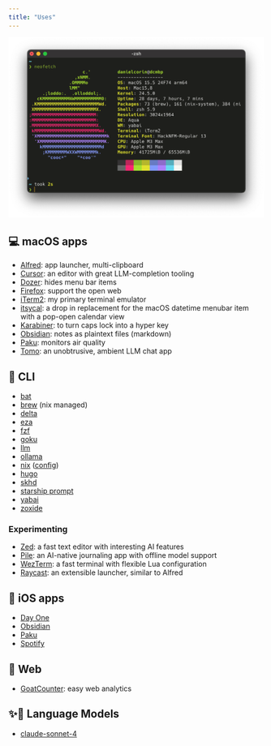 ```yaml
---
title: "Uses"
---
```


![neofetch output for my system](images/2025-06-18.png)


## 💻 macOS apps

- [Alfred](https://www.alfredapp.com/): app launcher, multi-clipboard
- [Cursor](https://cursor.sh/): an editor with great LLM-completion tooling
- [Dozer](https://github.com/Mortennn/Dozer): hides menu bar items
- [Firefox](https://www.mozilla.org/en-US/firefox/new/): support the open web
- [iTerm2](https://iterm2.com/): my primary terminal emulator
- [itsycal](https://www.mowglii.com/itsycal/): a drop in replacement for the macOS datetime menubar item with a pop-open calendar view
- [Karabiner](https://karabiner-elements.pqrs.org/): to turn caps lock into a hyper key
- [Obsidian](https://obsidian.md/): notes as plaintext files (markdown)
- [Paku](https://paku.app/): monitors air quality
- [Tomo](https://www.wvlen.llc/apps/tomo): an unobtrusive, ambient LLM chat app

## 🧰 CLI

- [bat](https://github.com/sharkdp/bat)
- [brew](https://brew.sh/) (nix managed)
- [delta](https://github.com/dandavison/delta)
- [eza](https://github.com/eza-community/eza)
- [fzf](https://github.com/junegunn/fzf)
- [goku](https://github.com/yqrashawn/GokuRakuJoudo)
- [llm](https://github.com/simonw/llm)
- [ollama](https://github.com/ollama/ollama)
- [nix](https://nixos.org/) ([config](https://github.com/danielcorin/nix-config/))
- [hugo](https://gohugo.io/)
- [skhd](https://github.com/koekeishiya/skhd)
- [starship prompt](https://starship.rs/)
- [yabai](https://github.com/koekeishiya/yabai)
- [zoxide](https://github.com/ajeetdsouza/zoxide)

### Experimenting

- [Zed](https://zed.dev/): a fast text editor with interesting AI features
- [Pile](https://udara.io/pile/): an AI-native journaling app with offline model support
- [WezTerm](https://wezfurlong.org/wezterm/index.html): a fast terminal with flexible Lua configuration
- [Raycast](https://www.raycast.com/): an extensible launcher, similar to Alfred

## 📱 iOS apps

- [Day One](https://dayoneapp.com/download/)
- [Obsidian](https://obsidian.md/mobile)
- [Paku](https://paku.app/)
- [Spotify](https://www.spotify.com/us/download/ios/)

## 🔗 Web

- [GoatCounter](https://goatcounter.com): easy web analytics

## ✨🤖 Language Models

- [claude-sonnet-4](https://docs.anthropic.com/en/docs/about-claude/models/overview)
